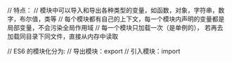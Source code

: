 // 特点：
// 模块中可以导入和导出各种类型的变量，如函数，对象，字符串，数字，布尔值，类等
// 每个模块都有自己的上下文，每一个模块内声明的变量都是局部变量，不会污染全局作用域
// 每一个模块只加载一次（是单例的）， 若再去加载同目录下同文件，直接从内存中读取


// ES6 的模块化分为:
// 导出模块：export
// 引入模块：import

